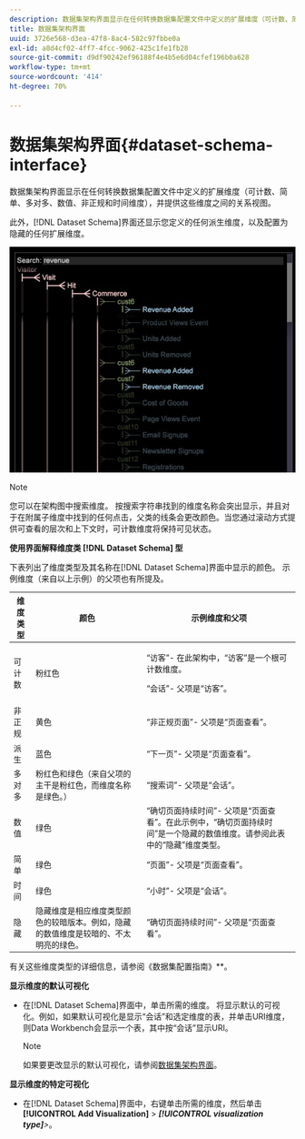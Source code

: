 ```yaml
---
description: 数据集架构界面显示在任何转换数据集配置文件中定义的扩展维度（可计数、简单、多对多、数值、非正规和时间维度），并提供这些维度之间的关系视图。
title: 数据集架构界面
uuid: 3726e568-d3ea-47f8-8ac4-582c97fbbe0a
exl-id: a8d4cf02-4ff7-4fcc-9062-425c1fe1fb28
source-git-commit: d9df90242ef96188f4e4b5e6d04cfef196b0a628
workflow-type: tm+mt
source-wordcount: '414'
ht-degree: 70%

---
```


# 数据集架构界面{#dataset-schema-interface}

数据集架构界面显示在任何转换数据集配置文件中定义的扩展维度（可计数、简单、多对多、数值、非正规和时间维度），并提供这些维度之间的关系视图。

此外，[!DNL Dataset Schema]界面还显示您定义的任何派生维度，以及配置为隐藏的任何扩展维度。

![](assets/vis_DatasetSchema_Example2.png)

>[!NOTE]
>
>您可以在架构图中搜索维度。 按搜索字符串找到的维度名称会突出显示，并且对于在附属子维度中找到的任何点击，父类的线条会更改颜色。当您通过滚动方式提供可查看的层次和上下文时，可计数维度将保持可见状态。

**使用界面解释维度类 [!DNL Dataset Schema] 型**

下表列出了维度类型及其名称在[!DNL Dataset Schema]界面中显示的颜色。 示例维度（来自以上示例）的父项也有所提及。

<table id="table_CF888522626E49A4A10D87085CAB5CC1"> 
 <thead> 
  <tr> 
   <th colname="col1" class="entry"> 维度类型 </th> 
   <th colname="col2" class="entry"> 颜色 </th> 
   <th colname="col3" class="entry"> 示例维度和父项 </th> 
  </tr> 
 </thead>
 <tbody> 
  <tr> 
   <td colname="col1"> 可计数 </td> 
   <td colname="col2"> 粉红色 </td> 
   <td colname="col3"> <p>“访客”- 在此架构中，“访客”是一个根可计数维度。 </p> <p>“会话”- 父项是“访客”。 </p> </td> 
  </tr> 
  <tr> 
   <td colname="col1"> 非正规 </td> 
   <td colname="col2"> 黄色 </td> 
   <td colname="col3"> “非正规页面”- 父项是“页面查看”。 </td> 
  </tr> 
  <tr> 
   <td colname="col1"> 派生 </td> 
   <td colname="col2"> 蓝色 </td> 
   <td colname="col3"> “下一页”- 父项是“页面查看”。 </td> 
  </tr> 
  <tr> 
   <td colname="col1"> 多对多 </td> 
   <td colname="col2"> 粉红色和绿色（来自父项的主干是粉红色，而维度名称是绿色。） </td> 
   <td colname="col3"> “搜索词”- 父项是“会话”。 </td> 
  </tr> 
  <tr> 
   <td colname="col1"> 数值 </td> 
   <td colname="col2"> 绿色 </td> 
   <td colname="col3"> “确切页面持续时间”- 父项是“页面查看”。在此示例中，“确切页面持续时间”是一个隐藏的数值维度。请参阅此表中的“隐藏”维度类型。 </td> 
  </tr> 
  <tr> 
   <td colname="col1"> 简单 </td> 
   <td colname="col2"> 绿色 </td> 
   <td colname="col3"> “页面”- 父项是“页面查看”。 </td> 
  </tr> 
  <tr> 
   <td colname="col1"> 时间 </td> 
   <td colname="col2"> 绿色 </td> 
   <td colname="col3"> “小时”- 父项是“会话”。 </td> 
  </tr> 
  <tr> 
   <td colname="col1"> 隐藏 </td> 
   <td colname="col2"> 隐藏维度是相应维度类型颜色的较暗版本。例如，隐藏的数值维度是较暗的、不太明亮的绿色。 </td> 
   <td colname="col3"> “确切页面持续时间”- 父项是“页面查看”。 </td> 
  </tr> 
 </tbody> 
</table>

有关这些维度类型的详细信息，请参阅《数据集配置指南》**。

**显示维度的默认可视化**

* 在[!DNL Dataset Schema]界面中，单击所需的维度。 将显示默认的可视化。例如，如果默认可视化是显示“会话”和选定维度的表，并单击URI维度，则Data Workbench会显示一个表，其中按“会话”显示URI。

   >[!NOTE]
   >
   >如果要更改显示的默认可视化，请参阅[数据集架构界面](../../../home/c-get-started/c-admin-intrf/c-dtst-sch-intrf.md#concept-e147b3a5b542453ca2b121e1c85bb175)。

**显示维度的特定可视化**

* 在[!DNL Dataset Schema]界面中，右键单击所需的维度，然后单击&#x200B;**[!UICONTROL Add Visualization]** > ***[!UICONTROL visualization type]**>*。

